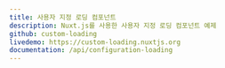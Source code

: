 ```yaml
---
title: 사용자 지정 로딩 컴포넌트
description: Nuxt.js를 사용한 사용자 지정 로딩 컴포넌트 예제
github: custom-loading
livedemo: https://custom-loading.nuxtjs.org
documentation: /api/configuration-loading
---
```

